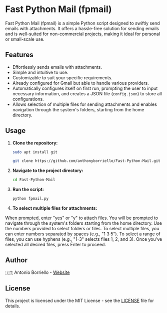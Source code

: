 # Fast Python Mail (fpmail)

Fast Python Mail (fpmail) is a simple Python script designed to swiftly send emails with attachments. It offers a hassle-free solution for sending emails and is well-suited for non-commercial projects, making it ideal for personal or small-scale use.

## Features

- Effortlessly sends emails with attachments.
- Simple and intuitive to use.
- Customizable to suit your specific requirements.
-  Already configured for Gmail but able to handle various providers.
- Automatically configures itself on first run, prompting the user to input necessary information, and creates a JSON file (`config.json`) to store all configurations.
- Allows selection of multiple files for sending attachments and enables navigation through the system's folders, starting from the home directory.

## Usage

1. **Clone the repository:**
    ```bash
    sudo apt install git
    ```
    ```bash
    git clone https://github.com/anthonyborriello/Fast-Python-Mail.git
    ```

2. **Navigate to the project directory:**
    ```bash
    cd Fast-Python-Mail
    ```

4. **Run the script:**
    ```bash
    python fpmail.py
    ```

5. **To select multiple files for attachments:**

When prompted, enter "yes" or "y" to attach files.
You will be prompted to navigate through the system's folders starting from the home directory.
Use the numbers provided to select folders or files.
To select multiple files, you can enter numbers separated by spaces (e.g., "1 3 5").
To select a range of files, you can use hyphens (e.g., "1-3" selects files 1, 2, and 3).
Once you've selected all desired files, press Enter to proceed.

## Author

🇮🇹   Antonio Borriello - [Website](https://antonioborriello.wordpress.com)

## License

This project is licensed under the MIT License - see the [LICENSE](LICENSE) file for details.
